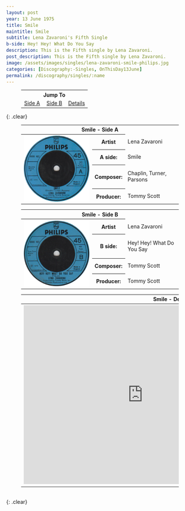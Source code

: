 ```yaml
---
layout: post
year: 13 June 1975
title: Smile
maintitle: Smile
subtitle: Lena Zavaroni's Fifth Single
b-side: Hey! Hey! What Do You Say
description: This is the Fifth single by Lena Zavaroni.
post_description: This is the Fifth single by Lena Zavaroni.
image: /assets/images/singles/lena-zavaroni-smile-philips.jpg
categories: [Discography:-Singles, OnThisDay13June]
permalink: /discography/singles/:name
---
```


<figure class="fig3">
<table style="text-align:center;">
<tr><th colspan="6">Jump To</th></tr>
<tr><td style="width:33%;"><a href="#infobox1">Side A</a></td><td style="width:34%;"><a href="#infobox2">Side B</a></td><td style="width:33%;"><a href="#infobox3">Details</a></td></tr>
</table>
</figure>

{: .clear}

<figure class="fig3">
<table>
<tr id="infobox1"><th colspan="3">Smile - Side A</th></tr>
<tr>
<th style="width:45%; vertical-align:top;" rowspan="6" class="top"><a href="/assets/images/singles/lena-zavaroni-smile-philips.jpg"><img src="/assets/images/singles/lena-zavaroni-smile-philips.jpg" class="full-width zoom-in" /></a><br /></th>
</tr>
<tr><th style="width:15%;">Artist</th><td>Lena Zavaroni</td></tr>
<tr><th>A side:</th><td>Smile</td></tr>
<tr><th>Composer:</th><td>Chaplin, Turner, Parsons</td></tr>
<tr><th>Producer:</th><td>Tommy Scott</td></tr>
</table>
</figure>

<figure class="fig3">
<table>
<tr id="infobox2"><th colspan="3">Smile - Side B</th></tr>
<tr>
<th style="width:45%; vertical-align:top;" rowspan="6" class="top"><a href="/assets/images/singles/lena-zavaroni-hey-hey-what-do-you-say-philips.jpg"><img src="/assets/images/singles/lena-zavaroni-hey-hey-what-do-you-say-philips.jpg" class="full-width zoom-in" /></a></th>
</tr>
<tr><th style="width:15%;">Artist</th><td>Lena Zavaroni</td></tr>
<tr><th>B side:</th><td>Hey! Hey! What Do You Say</td></tr>
<tr><th>Composer:</th><td>Tommy Scott</td></tr>
<tr><th>Producer:</th><td>Tommy Scott</td></tr>
</table>
</figure>

<figure class="fig3">
<table>
<tr id="infobox3"><th colspan="3">Smile - Details</th></tr>
<tr>
<th style="width:45%; vertical-align:top;" rowspan="6" class="top"><div class="responsive-video"><iframe width="640px" height="480px" src="https://www.youtube.com/embed/?playlist=SnoVhd725zY,6KbkUiGtWBM" frameborder="0" allow="accelerometer; autoplay; clipboard-write; encrypted-media; gyroscope; picture-in-picture" allowfullscreen></iframe></div></th>
</tr>
<tr><th style="width:15%;">Label:</th><td>Philips - 6006 462</td></tr>
<tr><th>Format:</th><td>7" Vinyl, 45 Single</td></tr>
<tr><th>Country:</th><td>UK</td></tr>
<tr><th>Released:</th><td>13 June 1975</td></tr>
<tr><th>45Cat:</th><td><a class="external-link" href="http://www.45cat.com/record/6006462">6006462</a></td></tr>
</table>
</figure>

<br />{: .clear}

